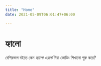 ```yaml
---
title: "Home"
date: 2021-05-09T06:01:47+06:00

---
```

# হ্যালো

বেশিরভাগ বইতে কেন *হ্যালো ওয়ার্ল্ড* দিয়া কোডিং শিখানো শুরু করে?
